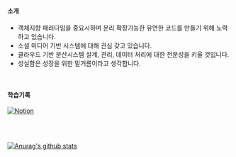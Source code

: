 
#### 소개 
- 객체지향 패러다임을 중요시하며 분리 확장가능한 유연한 코드를 만들기 위해 노력하고 있습니다.
- 소셜 미디어 기반 시스템에 대해 관심 갖고 있습니다.
- 클라우드 기반 분산시스템 설계, 관리, 데이터 처리에 대한 전문성을 키울 것입니다.
- 성실함은 성장을 위한 밑거름이라고 생각합니다.


</br>

#### 학습기록

[![Notion](https://img.shields.io/badge/Notion-000000?style=flat-square&logo=Notion&logoColor=white)](https://www.notion.so/9c3a826dd80c42b6961cbdddea90ee9b?pvs=4)





</br>

</br>

[![Anurag's github stats](https://github-readme-stats.vercel.app/api?username=JuwoongKim)](https://github.com/anuraghazra/github-readme-stats)


